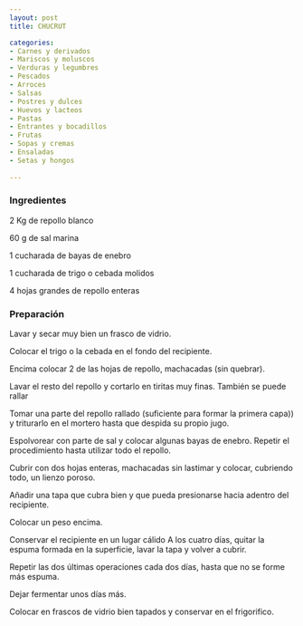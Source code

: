 ```yaml
---
layout: post
title: CHUCRUT

categories:
- Carnes y derivados
- Mariscos y moluscos
- Verduras y legumbres
- Pescados
- Arroces
- Salsas
- Postres y dulces
- Huevos y lacteos
- Pastas
- Entrantes y bocadillos
- Frutas
- Sopas y cremas
- Ensaladas
- Setas y hongos
 
---
```

<h3>Ingredientes</h3>

2 Kg de repollo blanco

60 g de sal marina

1 cucharada de bayas de enebro

1 cucharada de trigo o cebada molidos

4 hojas grandes de repollo enteras

<h3>Preparación</h3>

Lavar y secar muy bien un frasco de vidrio.

Colocar el trigo o la cebada en el fondo del recipiente.

Encima colocar 2 de las hojas de repollo, machacadas (sin quebrar).

Lavar el resto del repollo y cortarlo en tiritas muy finas. También se puede rallar

Tomar una parte del repollo rallado (suficiente para formar la primera capa)) y triturarlo en el mortero hasta que despida su propio jugo.

Espolvorear con parte de sal y colocar algunas bayas de enebro. Repetir el procedimiento hasta utilizar todo el repollo.

Cubrir con dos hojas enteras, machacadas sin lastimar y colocar, cubriendo todo, un lienzo poroso.

Añadir una tapa que cubra bien y que pueda presionarse hacia adentro del recipiente.

Colocar un peso encima.

Conservar el recipiente en un lugar cálido A los cuatro días, quitar la espuma formada en la superficie, lavar la tapa y volver a cubrir.

Repetir las dos últimas operaciones cada dos días, hasta que no se forme más espuma.

Dejar fermentar unos días más.

Colocar en frascos de vidrio bien tapados y conservar en el frigorifico.

